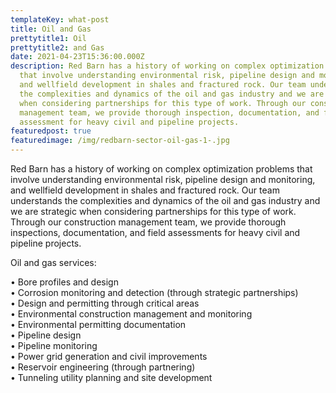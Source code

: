```yaml
---
templateKey: what-post
title: Oil and Gas
prettytitle1: Oil
prettytitle2: and Gas
date: 2021-04-23T15:36:00.000Z
description: Red Barn has a history of working on complex optimization problems
  that involve understanding environmental risk, pipeline design and monitoring,
  and wellfield development in shales and fractured rock. Our team understands
  the complexities and dynamics of the oil and gas industry and we are strategic
  when considering partnerships for this type of work. Through our construction
  management team, we provide thorough inspection, documentation, and field
  assessment for heavy civil and pipeline projects.
featuredpost: true
featuredimage: /img/redbarn-sector-oil-gas-1-.jpg
---
```

Red Barn has a history of working on complex optimization problems that involve understanding environmental risk, pipeline design and monitoring, and wellfield development in shales and fractured rock. Our team understands the complexities and dynamics of the oil and gas industry and we are strategic when considering partnerships for this type of work. Through our construction management team, we provide thorough inspections, documentation, and field assessments for heavy civil and pipeline projects.

Oil and gas services:

• Bore profiles and design  
• Corrosion monitoring and detection (through strategic partnerships)  
• Design and permitting through critical areas  
• Environmental construction management and monitoring  
• Environmental permitting documentation  
• Pipeline design  
• Pipeline monitoring  
• Power grid generation and civil improvements  
• Reservoir engineering (through partnering)  
• Tunneling utility planning and site development